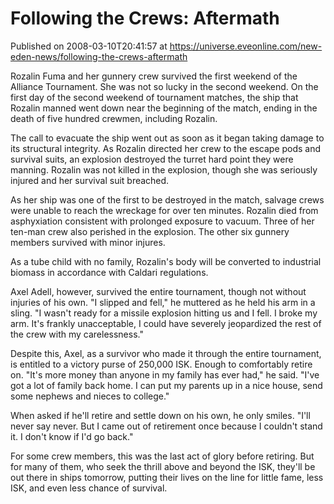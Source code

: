 # Following the Crews: Aftermath
Published on 2008-03-10T20:41:57 at https://universe.eveonline.com/new-eden-news/following-the-crews-aftermath

Rozalin Fuma and her gunnery crew survived the first weekend of the Alliance Tournament. She was not so lucky in the second weekend. On the first day of the second weekend of tournament matches, the ship that Rozalin manned went down near the beginning of the match, ending in the death of five hundred crewmen, including Rozalin.

The call to evacuate the ship went out as soon as it began taking damage to its structural integrity. As Rozalin directed her crew to the escape pods and survival suits, an explosion destroyed the turret hard point they were manning. Rozalin was not killed in the explosion, though she was seriously injured and her survival suit breached. 

As her ship was one of the first to be destroyed in the match, salvage crews were unable to reach the wreckage for over ten minutes. Rozalin died from asphyxiation consistent with prolonged exposure to vacuum. Three of her ten-man crew also perished in the explosion. The other six gunnery members survived with minor injures.

As a tube child with no family, Rozalin's body will be converted to industrial biomass in accordance with Caldari regulations.

Axel Adell, however, survived the entire tournament, though not without injuries of his own. "I slipped and fell," he muttered as he held his arm in a sling. "I wasn't ready for a missile explosion hitting us and I fell. I broke my arm. It's frankly unacceptable, I could have severely jeopardized the rest of the crew with my carelessness."

Despite this, Axel, as a survivor who made it through the entire tournament, is entitled to a victory purse of 250,000 ISK. Enough to comfortably retire on. "It's more money than anyone in my family has ever had," he said. "I've got a lot of family back home. I can put my parents up in a nice house, send some nephews and nieces to college."

When asked if he'll retire and settle down on his own, he only smiles. "I'll never say never. But I came out of retirement once because I couldn't stand it. I don't know if I'd go back."

For some crew members, this was the last act of glory before retiring. But for many of them, who seek the thrill above and beyond the ISK, they'll be out there in ships tomorrow, putting their lives on the line for little fame, less ISK, and even less chance of survival.
